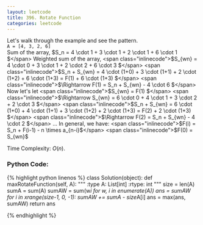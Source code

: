 ```yaml
---
layout: leetcode
title: 396. Rotate Function
categories: leetcode
---
```

Let's  walk through the example and see the pattern.  
`A = [4, 3, 2, 6]`  
Sum of the array, <span class="inlinecode">$S_n  = 4 \cdot 1 + 3 \cdot 1 + 2 \cdot 1 + 6 \cdot 1 $</span>  
Weighted sum of the array, <span class="inlinecode">$S_{wn} = 4 \cdot 0 + 3 \cdot 1 + 2 \cdot 2 + 6 \cdot 3 $</span>  
<span class="inlinecode">$S_n + S_{wn} = 4 \cdot (1+0) + 3 \cdot (1+1) + 2 \cdot (1+2) + 6 \cdot (1+3) = F(1) + 6 \cdot (1+3) $</span>  
<span class="inlinecode">$\Rightarrow F(1)  = S_n + S_{wn} - 4 \cdot 6 $</span>  
Now let's  let <span class="inlinecode">$S_{wn} = F(1) $</span>  
<span class="inlinecode">$\Rightarrow S_{wn} = 6 \cdot 0 + 4 \cdot 1 + 3 \cdot 2 + 2 \cdot 3  $</span>  
<span class="inlinecode">$S_n + S_{wn} = 6 \cdot (1+0) + 4 \cdot (1+1) + 3 \cdot (1+2) + 2 \cdot (1+3) = F(2) + 2 \cdot (1+3) $</span>  
<span class="inlinecode">$\Rightarrow F(2) = S_n + S_{wn} - 4 \cdot 2 $</span>  
...  
In general, we have:  
<span class="inlinecode">$F(i) = S_n + F(i-1) - n \times a_{n-i}$</span>  
<span class="inlinecode">$F(0) = S_{wn}$</span>  

Time Complexity: <span class="inlinecode">$O(n)$</span>. 
### Python Code:
{% highlight python linenos %}
class Solution(object):
    def maxRotateFunction(self, A):
        """
        :type A: List[int]
        :rtype: int
        """
        size = len(A)
        sumA = sum(A)
        sumAW = sum(w*i for w, i in enumerate(A))
        ans = sumAW
        for i in xrange(size-1, 0, -1):
            sumAW += sumA - size*A[i]
            ans = max(ans, sumAW)
        return ans
        
{% endhighlight %}
